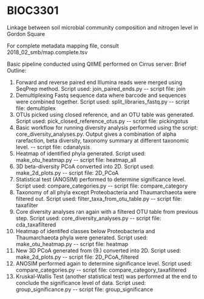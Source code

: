 # BIOC3301
Linkage between soil microbial community composition and nitrogen level in Gordon Square

For complete metadata mapping file, consult 2018_02_smb/map.complete.tsv

Basic pipeline conducted using QIIME performed on Cirrus server:
Brief Outline:
  1. Forward and reverse paired end Illumina reads were merged using SeqPrep method. Script used: join_paired_ends.py
    -- script file: join
  2. Demultiplexing Fastq sequence data where barcode and sequences were combined together. Script used: split_libraries_fastq.py
    -- script file: demultiplex
  3. OTUs picked using closed reference, and an OTU table was generated. Script used: pick_closed_reference_otus.py
    -- script file: pickingotus
  4. Basic workflow for running diversity analysis performed using the script: core_diversity_analyses.py. Output gives a combination of alpha rarefaction, beta diversity, taxonomy summary at different taxonomic level.
    -- script file: cdanalysis
  5. Heatmap of identified phyla generated. Script used: make_otu_heatmap.py
    -- script file: heatmap_all
  6. 3D beta-diversity PCoA converted into 2D. Script used: make_2d_plots.py
    -- script file: 2D_PCoA
  7. Statistical test (ANOSIM) performed to determine significance level. Script used: compare_categories.py
    -- script file: compare_category
  8. Taxonomy of all phyla except Proteobacteria and Thaumarchaeota were filtered out. Script used: filter_taxa_from_otu_table.py
    -- script file: taxafilter
  9. Core diversity analyses ran again with a filtered OTU table from previous step. Script used: core_diversity_analyses.py
    -- script file: cda_taxafiltered
  10. Heatmap of identifed classes below Proteobacteria and Thaumarchaeota phyla were generated. Script used: make_otu_heatmap.py
    -- script file: heatmap
  11. New 3D PCoA generated from (9.) converted into 2D. Script used: make_2d_plots.py
    -- script file: 2D_PCoA_filtered
  12. ANOSIM performed again to determine significance level. Script used: compare_categories.py
    -- script file: compare_category_taxafiltered
  13. Kruskal-Wallis Test (another statistical test) was performed at the end to conclude the significance level of data. Script used: group_significance.py
    -- script file: group_significance
